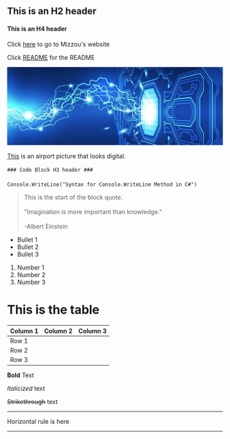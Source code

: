 ## This is an H2 header ## 

#### This is an H4 header ####

Click [here](https://missouri.edu) to go to Mizzou's website

Click [README](/README.md) for the README


![Digital Systems](/DigitalSystems.jpg "Digital Systems Picture")

[This](http://www.integratedaerospace.com/commercial/systems/digital-systems/img/hero-digital-systems.jpg) is an airport picture that looks digital.

`### Code Block H3 header ### `
<br>
</br>
`Console.WriteLine("Syntax for Console.WriteLine Method in C#")`

>This is the start of the block quote.
><br>
></br>
>"Imagination is more important than knowledge."
><br>
></br>
>-Albert Einstein

* Bullet 1
* Bullet 2
* Bullet 3

1. Number 1
2. Number 2
3. Number 3

# This is the table #
| Column 1 | Column 2 | Column 3  |  
|------|----------|---------------|
| Row 1|
| Row 2|          |               |   
| Row 3|          |               | 


**Bold** Text

*Italicized* text

~~Strikethrough~~ text

---
Horizontal rule is here

--- 


